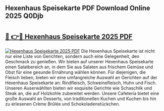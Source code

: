## Hexenhaus Speisekarte PDF Download Online 2025 Q0Djb

# <h2><a href="http://gcb41n.nevu.top/?p=Hexenhaus+Speisekarte">🔗 👉🔴 Hexenhaus Speisekarte 2025 PDF</a></h2>

[![Hexenhaus Speisekarte 2025 PDF](https://i.imgur.com/dBaPXMq.png)](http://gcb41n.nevu.top/?p=Hexenhaus+Speisekarte)
Die Hexenhaus Speisekarte ist nicht nur eine Liste von Gerichten, sondern auch eine Gelegenheit, den Geschmack zu genießen. Wir bieten auf unserer Hexenhaus Speisekarte einen Salatbereich an, in dem Sie aus Salaten aus frischem Gemüse und Obst für eine gesunde Ernährung wählen können. Für diejenigen, die Fleisch lieben, bieten wir eine umfangreiche Auswahl an Gerichten auf der Hexenhaus Speisekarte an: Rindfleisch, Schweinefleisch, Huhn und Fisch. Unseren Auserwählten bieten wir exquisite Gerichte wie Schaschlik und Steak an, die auf Holzkohle zubereitet werden. Unsere Cafeteria bietet eine große Auswahl an Desserts, von traditionellen Kuchen und Kuchen bis hin zu erlesenen Crème Brûlée und Schokoladenstückchen.
